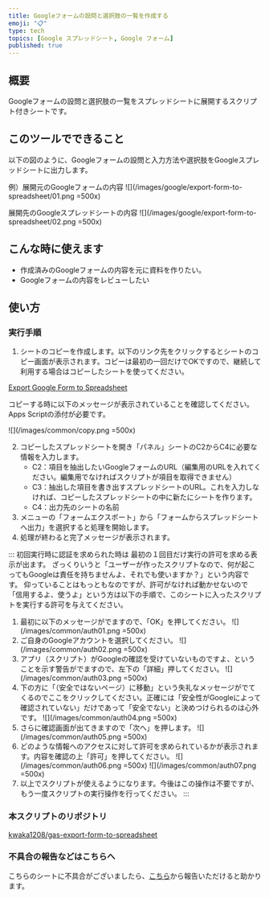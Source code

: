 ```yaml
---
title: Googleフォームの設問と選択肢の一覧を作成する
emoji: "📋"
type: tech
topics: [Google スプレッドシート, Google フォーム]
published: true
---
```

## 概要
Googleフォームの設問と選択肢の一覧をスプレッドシートに展開するスクリプト付きシートです。

## このツールでできること
以下の図のように、Googleフォームの設問と入力方法や選択肢をGoogleスプレッドシートに出力します。

例）展開元のGoogleフォームの内容
![](/images/google/export-form-to-spreadsheet/01.png =500x)

展開先のGoogleスプレッドシートの内容
![](/images/google/export-form-to-spreadsheet/02.png =500x)

## こんな時に使えます
- 作成済みのGoogleフォームの内容を元に資料を作りたい。
- Googleフォームの内容をレビューしたい

## 使い方
### 実行手順
1. シートのコピーを作成します。以下のリンク先をクリックするとシートのコピー画面が表示されます。コピーは最初の一回だけでOKですので、継続して利用する場合はコピーしたシートを使ってください。

[Export Google Form to Spreadsheet](https://docs.google.com/spreadsheets/d/1Q0YKNGBhEuMNGWB5gvBLQsvfACta36rxS1cGjFOkUNk/copy?usp=sharing)

コピーする時に以下のメッセージが表示されていることを確認してください。Apps Scriptの添付が必要です。

![](/images/common/copy.png =500x)

2. コピーしたスプレッドシートを開き「パネル」シートのC2からC4に必要な情報を入力します。
    - C2：項目を抽出したいGoogleフォームのURL（編集用のURLを入れてください。編集用でなければスクリプトが項目を取得できません）
    - C3：抽出した項目を書き出すスプレッドシートのURL。これを入力しなければ、コピーしたスプレッドシートの中に新たにシートを作ります。
    - C4：出力先のシートの名前
3. メニューの「フォームエクスポート」から「フォームからスプレッドシートへ出力」を選択すると処理を開始します。
4. 処理が終わると完了メッセージが表示されます。

::: 初回実行時に認証を求められた時は
最初の１回目だけ実行の許可を求める表示が出ます。
ざっくりいうと「ユーザーが作ったスクリプトなので、何が起こってもGoogleは責任を持ちませんよ、それでも使いますか？」という内容です。
仰っていることはもっともなのですが、許可がなければ動かせないので「信用するよ、使うよ」という方は以下の手順で、このシートに入ったスクリプトを実行する許可を与えてください。

1. 最初に以下のメッセージがでますので、「OK」を押してください。
![](/images/common/auth01.png =500x)
2. ご自身のGoogleアカウントを選択してください。
![](/images/common/auth02.png =500x)
3. アプリ（スクリプト）がGoogleの確認を受けていないものですよ、ということを示す警告がでますので、左下の「詳細」押してください。
![](/images/common/auth03.png =500x)
4. 下の方に「（安全ではないページ）に移動」という失礼なメッセージがでてくるのでここをクリックしてください。正確には「安全性がGoogleによって確認されていない」だけであって「安全でない」と決めつけられるのは心外です。
![](/images/common/auth04.png =500x)
5. さらに確認画面が出てきますので「次へ」を押します。
![](/images/common/auth05.png =500x)
6. どのような情報へのアクセスに対して許可を求められているかが表示されます。内容を確認の上「許可」を押してください。
![](/images/common/auth06.png =500x)
![](/images/common/auth07.png =500x)
7. 以上でスクリプトが使えるようになります。今後はこの操作は不要ですが、もう一度スクリプトの実行操作を行ってください。
:::

### 本スクリプトのリポジトリ
[kwaka1208/gas-export-form-to-spreadsheet](https://github.com/kwaka1208/gas-export-form-to-spreadsheet)

### 不具合の報告などはこちらへ
こちらのシートに不具合がございましたら、[こちら](https://github.com/kwaka1208/issues/issues)から報告いただけると助かります。
